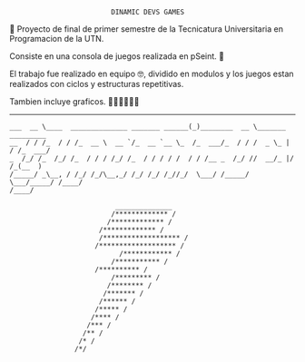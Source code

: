                              DINAMIC DEVS GAMES

🚀 Proyecto de final de primer semestre de la Tecnicatura Universitaria en Programacion de la UTN. 

Consiste en una consola de juegos realizada en pSeint. 🚀

El trabajo fue realizado en equipo 🤓, dividido en modulos y los juegos estan realizados con
ciclos y estructuras repetitivas.

Tambien incluye graficos. 🕺🏻🕺🏻🕺🏻


 ________                                 _____      ________                    
	___  __ \____  ______________ _______ ______(_)________  __ \_______   _________
	__  / / /_  / / /_  __ \  __ `/_  __ `__ \_  /_  ___/_  / / /  _ \_ | / /_  ___/
	_  /_/ /_  /_/ /_  / / / /_/ /_  / / / / /  / / /__ _  /_/ //  __/_ |/ /_(__  )
	/_____/ _\__, / /_/ /_/\__,_/ /_/ /_/ /_//_/  \___/ /_____/ \___/_____/ /____/ 
	/____/                                                                  
	
	                          ______________
	                         /************* /
	                        /************* /
	                      /************* /
	                      /******************* /
	                     /******************* /
	                           /************ /
	                         /*********** /
                         /********** /
	                         /********* /
	                        /******** /
	                       /******* /
	                      /****** /
	                     /***** /
	                    /**** /
	                   /*** /
	                  /** /
	                 /* /
	                /*/

                 
